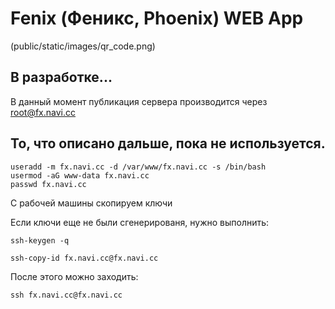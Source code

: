 # Fenix (Феникс, Phoenix) WEB App

(public/static/images/qr_code.png)

## В разработке...

В данный момент публикация сервера производится через root@fx.navi.cc



## То, что описано дальше, пока не используется.

```
useradd -m fx.navi.cc -d /var/www/fx.navi.cc -s /bin/bash
usermod -aG www-data fx.navi.cc
passwd fx.navi.cc
```

С рабочей машины скопируем ключи

Если ключи еще не были сгенерированя, нужно выполнить:
```
ssh-keygen -q
```

```
ssh-copy-id fx.navi.cc@fx.navi.cc
```

После этого можно заходить:

```
ssh fx.navi.cc@fx.navi.cc
```
